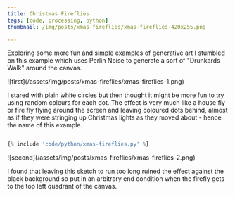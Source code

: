 ```yaml
---
title: Christmas Fireflies
tags: [code, processing, python]
thumbnail: /img/posts/xmas-fireflies/xmas-fireflies-420x255.png

---
```


Exploring some more fun and simple examples of generative art I stumbled on this example which uses Perlin Noise to generate a sort of
"Drunkards Walk" around the canvas.

![first]\(/assets/img/posts/xmas-fireflies/xmas-fireflies-1.png)

I stared with plain white circles but then thought it might be more fun to try using random colours for each dot. The effect is very much like a
house fly or fire fly flying around the screen and leaving coloured dots behind, almost as if they were stringing up Christmas lights as they
moved about - hence the name of this example.

```python

{% include 'code/python/xmas-fireflies.py' %}

```

![second]\(/assets/img/posts/xmas-fireflies/xmas-fireflies-2.png)

I found that leaving this sketch to run too long ruined the effect against the black background so put in an arbitrary end condition when
the firefly gets to the top left quadrant of the canvas.
